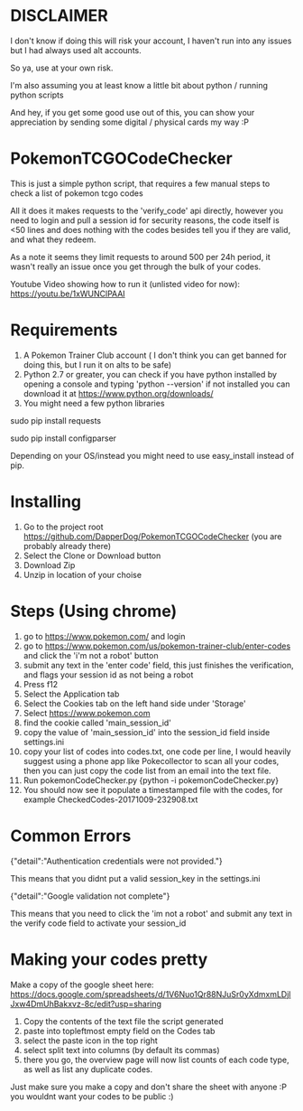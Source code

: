 # DISCLAIMER
I don't know if doing this will risk your account, I haven't run into any issues but I had always used alt accounts.

So ya, use at your own risk.

I'm also assuming you at least know a little bit about python / running python scripts

And hey, if you get some good use out of this, you can show your appreciation by sending some digital / physical cards my way :P 

# PokemonTCGOCodeChecker
This is just a simple python script, that requires a few manual steps to check a list of pokemon tcgo codes

All it does it makes requests to the 'verify_code' api directly, however you need to login and pull a session id for security reasons, the code itself is <50 lines and does nothing with the codes besides tell you if they are valid, and what they redeem.

As a note it seems they limit requests to around 500 per 24h period, it wasn't really an issue once you get through the bulk of your codes.

Youtube Video showing how to run it (unlisted video for now):
https://youtu.be/1xWUNClPAAI

# Requirements
1) A Pokemon Trainer Club account ( I don't think you can get banned for doing this, but I run it on alts to be safe) 
2) Python 2.7 or greater, you can check if you have python installed by opening a console and typing 'python --version' if not installed you can download it at https://www.python.org/downloads/
3) You might need a few python libraries

sudo pip install requests

sudo pip install configparser

Depending on your OS/instead you might need to use easy_install instead of pip.

# Installing
1) Go to the project root https://github.com/DapperDog/PokemonTCGOCodeChecker (you are probably already there)
2) Select the Clone or Download button
3) Download Zip
4) Unzip in location of your choise

# Steps (Using chrome)
1) go to https://www.pokemon.com/ and login
2) go to https://www.pokemon.com/us/pokemon-trainer-club/enter-codes and click the 'i'm not a robot' button
3) submit any text in the 'enter code' field, this just finishes the verification, and flags your session id as not being a robot
4) Press f12
5) Select the Application tab
6) Select the Cookies tab on the left hand side under 'Storage'
7) Select https://www.pokemon.com
8) find the cookie called 'main_session_id'
9) copy the value of 'main_session_id' into the session_id field inside settings.ini
10) copy your list of codes into codes.txt, one code per line, I would heavily suggest using a phone app like Pokecollector to scan all your codes, then you can just copy the code list from an email into the text file.
11) Run pokemonCodeChecker.py {python -i pokemonCodeChecker.py}
12) You should now see it populate a timestamped file with the codes, for example CheckedCodes-20171009-232908.txt

# Common Errors

{"detail":"Authentication credentials were not provided."}

This means that you didnt put a valid session_key in the settings.ini

{"detail":"Google validation not complete"}

This means that you need to click the 'im not a robot' and submit any text in the verify code field to activate your session_id

# Making your codes pretty

Make a copy of the google sheet here: https://docs.google.com/spreadsheets/d/1V6Nuo1Qr88NJuSr0yXdmxmLDjlJxw4DmUhBakxvz-8c/edit?usp=sharing

1) Copy the contents of the text file the script generated
2) paste into topleftmost empty field on the Codes tab
3) select the paste icon in the top right
4) select split text into columns (by default its commas)
5) there you go, the overview page will now list counts of each code type, as well as list any duplicate codes.

Just make sure you make a copy and don't share the sheet with anyone :P you wouldnt want your codes to be public :) 
